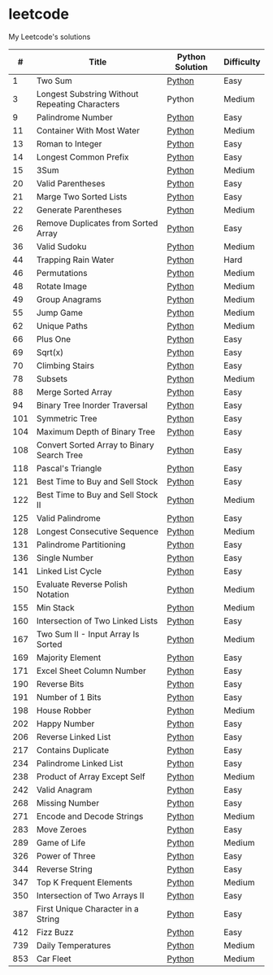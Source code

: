 # leetcode
My Leetcode's solutions
<table>
<thead>
<tr>
<th>#</th>
<th>Title</th>
<th>Python Solution</th>
<th>Difficulty</th>
</tr>
</thead>
<tbody>
  <tr>
    <td>1</td>
    <td>Two Sum</td>
    <td><a href="https://github.com/grenkoff/leetcode/blob/master/solutions/0001.%20Two%20Sum/Two_Sum.py">Python</a></td>
    <td>Easy</td>
  </tr>
  <tr>
    <td>3</td>
    <td>Longest Substring Without Repeating Characters</td>
    <td>Python</td>
    <td>Medium</td>
  </tr>
  <tr>
    <td>9</td>
    <td>Palindrome Number</td>
    <td><a href="https://github.com/grenkoff/leetcode/blob/master/solutions/0009.%20Palindrome%20Number/Palindrome_Number.py">Python</a></td>
    <td>Easy</td>
  </tr>
  <tr>
    <td>11</td>
    <td>Container With Most Water</td>
    <td><a href="https://github.com/grenkoff/leetcode/blob/master/solutions/0011.%20Container%20With%20Most%20Water/Container_With_Most_Water.py">Python</a></td>
    <td>Medium</td>
  </tr>
  <tr>
    <td>13</td>
    <td>Roman to Integer</td>
    <td><a href="https://github.com/grenkoff/leetcode/blob/master/solutions/0013.%20Roman%20to%20Integer/Roman_to_Integer.py">Python</a></td>
    <td>Easy</td>
  </tr>
  <tr>
    <td>14</td>
    <td>Longest Common Prefix</td>
    <td><a href="https://github.com/grenkoff/leetcode/blob/master/solutions/0014.%20Longest%20Common%20Prefix/Longest_Common_Prefix.py">Python</a></td>
    <td>Easy</td>
  </tr>
  <tr>
    <td>15</td>
    <td>3Sum</td>
    <td><a href="https://github.com/grenkoff/leetcode/blob/master/solutions/0015.%203Sum/3Sum.py">Python</a></td>
    <td>Medium</td>
  </tr>
  <tr>
    <td>20</td>
    <td>Valid Parentheses</td>
    <td><a href="https://github.com/grenkoff/leetcode/blob/master/solutions/0020.%20Valid%20Parentheses/Valid_Parentheses.py">Python</a></td>
    <td>Easy</td>
  </tr>
  <tr>
    <td>21</td>
    <td>Marge Two Sorted Lists</td>
    <td><a href="https://github.com/grenkoff/leetcode/blob/master/solutions/0021.%20Merge%20Two%20Sorted%20Lists/Merge_Two_Sorted_Lists.py">Python</a></td>
    <td>Easy</td>
  </tr>
  <tr>
    <td>22</td>
    <td>Generate Parentheses</td>
    <td><a href="https://github.com/grenkoff/leetcode/blob/master/solutions/0022.%20Generate%20Parentheses/Generate_Parentheses.py">Python</a></td>
    <td>Medium</td>
  </tr>
  <tr>
    <td>26</td>
    <td>Remove Duplicates from Sorted Array</td>
    <td><a href="https://github.com/grenkoff/leetcode/blob/master/solutions/0026.%20Remove%20Duplicates%20from%20Sorted%20Array/Remove_Duplicates_from_Sorted_Array.py">Python</a></td>
    <td>Easy</td>
  </tr>
  <tr>
    <td>36</td>
    <td>Valid Sudoku</td>
    <td><a href="https://github.com/grenkoff/leetcode/blob/master/solutions/0036.%20Valid%20Sudoku/Valid_Sudoku.py">Python</a></td>
    <td>Medium</td>
  </tr>
  <tr>
    <td>44</td>
    <td>Trapping Rain Water</td>
    <td><a href="https://github.com/grenkoff/leetcode/blob/master/solutions/0044.%20Trapping%20Rain%20Water/Trapping_Rain_Water
.py">Python</a></td>
    <td>Hard</td>
  </tr>
  <tr>
    <td>46</td>
    <td>Permutations</td>
    <td><a href="https://github.com/grenkoff/leetcode/blob/master/solutions/0046.%20Permutations/Permutations.py">Python</a></td>
    <td>Medium</td>
  </tr>
  <tr>
    <td>48</td>
    <td>Rotate Image</td>
    <td><a href="https://github.com/grenkoff/leetcode/blob/master/solutions/0048.%20Rotate%20Image/Rotate_Image.py">Python</a></td>
    <td>Medium</td>
  </tr>
  <tr>
    <td>49</td>
    <td>Group Anagrams</td>
    <td><a href="https://github.com/grenkoff/leetcode/blob/master/solutions/0049.%20Group%20Anagrams/Group_Anagrams.py">Python</a></td>
    <td>Medium</td>
  </tr>
  <tr>
    <td>55</td>
    <td>Jump Game</td>
    <td><a href="https://github.com/grenkoff/leetcode/blob/master/solutions/0055.%20Jump%20Game/Jump_Game.py">Python</a></td>
    <td>Medium</td>
  </tr>
  <tr>
    <td>62</td>
    <td>Unique Paths</td>
    <td><a href="https://github.com/grenkoff/leetcode/blob/master/solutions/0062.%20Unique%20Paths/Unique_Paths.py">Python</a></td>
    <td>Medium</td>
  </tr>
  <tr>
    <td>66</td>
    <td>Plus One</td>
    <td><a href="https://github.com/grenkoff/leetcode/blob/master/solutions/0066.%20Plus%20One/Plus_One.py">Python</a></td>
    <td>Easy</td>
  </tr>
  <tr>
    <td>69</td>
    <td>Sqrt(x)</td>
    <td><a href="https://github.com/grenkoff/leetcode/blob/master/solutions/0069.%20Sqrt(x)/Sqrt(x).py">Python</a></td>
    <td>Easy</td>
  </tr>
  <tr>
    <td>70</td>
    <td>Climbing Stairs</td>
    <td><a href="https://github.com/grenkoff/leetcode/blob/master/solutions/0070.%20Climbing%20Stairs/Climbing_Stairs.py">Python</a></td>
    <td>Easy</td>
  </tr>
  <tr>
    <td>78</td>
    <td>Subsets</td>
    <td><a href="https://github.com/grenkoff/leetcode/blob/master/solutions/0078.%20Subsets/Subsets.py">Python</a></td>
    <td>Medium</td>
  </tr>
  <tr>
    <td>88</td>
    <td>Merge Sorted Array</td>
    <td><a href="https://github.com/grenkoff/leetcode/blob/master/solutions/0088.%20Merge%20Sorted%20Array/Merge_Sorted_Array.py">Python</a></td>
    <td>Easy</td>
  </tr>
  <tr>
    <td>94</td>
    <td>Binary Tree Inorder Traversal</td>
    <td><a href="https://github.com/grenkoff/leetcode/blob/master/solutions/0094.%20Binary%20Tree%20Inorder%20Traversal/Binary_Tree_Inorder_Traversal.py">Python</a></td>
    <td>Easy</td>
  </tr>
  <tr>
    <td>101</td>
    <td>Symmetric Tree</td>
    <td><a href="https://github.com/grenkoff/leetcode/blob/master/solutions/0101.%20Symmetric%20Tree/Symmetric Tree.py">Python</a></td>
    <td>Easy</td>
  </tr>
  <tr>
    <td>104</td>
    <td>Maximum Depth of Binary Tree</td>
    <td><a href="https://github.com/grenkoff/leetcode/blob/master/solutions/0104.%20Maximum%20Depth%20of%20Binary%20Tree/Maximum_Depth_of_Binary_Tree.py">Python</a></td>
    <td>Easy</td>
  </tr>
  <tr>
    <td>108</td>
    <td>Convert Sorted Array to Binary Search Tree</td>
    <td><a href="https://github.com/grenkoff/leetcode/blob/master/solutions/0108.%20Convert%20Sorted%20Array%20to%20Binary%20Search%20Tree/Convert_Sorted_Array_to_Binary_Search_Tree.py">Python</a></td>
    <td>Easy</td>
  </tr>
  <tr>
    <td>118</td>
    <td>Pascal's Triangle</td>
    <td><a href="https://github.com/grenkoff/leetcode/blob/master/solutions/0118.%20Pascal's%20Triangle/Pascals_Triangle.py">Python</a></td>
    <td>Easy</td>
  </tr>
  <tr>
    <td>121</td>
    <td>Best Time to Buy and Sell Stock</td>
    <td><a href="https://github.com/grenkoff/leetcode/blob/master/solutions/0121.%20Best%20Time%20to%20Buy%20and%20Sell%20Stock/Best_Time_to_Buy_and_Sell_Stock.py">Python</a></td>
    <td>Easy</td>
  </tr>
  <tr>
    <td>122</td>
    <td>Best Time to Buy and Sell Stock II</td>
    <td><a href="https://github.com/grenkoff/leetcode/blob/master/solutions/0122.%20Best%20Time%20to%20Buy%20and%20Sell%20Stock%20II/Best_Time_to_Buy_and_Sell_Stock_II.py">Python</a></td>
    <td>Medium</td>
  </tr>
  <tr>
    <td>125</td>
    <td>Valid Palindrome</td>
    <td><a href="https://github.com/grenkoff/leetcode/blob/master/solutions/0125.%20Valid%20Palindrome/Valid_Palindrome.py">Python</a></td>
    <td>Easy</td>
  </tr>
  <tr>
    <td>128</td>
    <td>Longest Consecutive Sequence</td>
    <td><a href="https://github.com/grenkoff/leetcode/blob/master/solutions/0128.%20Longest%20Consecutive%20Sequence/Longest_Consecutive_Sequence.py">Python</a></td>
    <td>Medium</td>
  </tr>
  <tr>
    <td>131</td>
    <td>Palindrome Partitioning</td>
    <td><a href="https://github.com/grenkoff/leetcode/blob/master/solutions/0131.%20Palindrome%20Partitioning/Palindrome_Partitioning.py">Python</a></td>
    <td>Easy</td>
  </tr>
  <tr>
    <td>136</td>
    <td>Single Number</td>
    <td><a href="https://github.com/grenkoff/leetcode/blob/master/solutions/0136.%20Single%20Number/Single_Number.py">Python</a></td>
    <td>Easy</td>
  </tr>
  <tr>
    <td>141</td>
    <td>Linked List Cycle</td>
    <td><a href="https://github.com/grenkoff/leetcode/blob/master/solutions/0141.%20Linked%20List%20Cycle/Linked_List_Cycle.py">Python</a></td>
    <td>Easy</td>
  </tr>
  <tr>
    <td>150</td>
    <td>Evaluate Reverse Polish Notation</td>
    <td><a href="https://github.com/grenkoff/leetcode/blob/master/solutions/0150.%20Evaluate%20Reverse%20Polish%20Notation/Evaluate_Reverse_Polish_Notation.py">Python</a></td>
    <td>Medium</td>
  </tr>
  <tr>
    <td>155</td>
    <td>Min Stack</td>
    <td><a href="https://github.com/grenkoff/leetcode/blob/master/solutions/0155.%20Min%20Stack/Min_Stack.py">Python</a></td>
    <td>Medium</td>
  </tr>
  <tr>
    <td>160</td>
    <td>Intersection of Two Linked Lists</td>
    <td><a href="https://github.com/grenkoff/leetcode/blob/master/solutions/0160.%20Intersection%20of%20Two%20Linked%20Lists/Intersection_of_Two_Linked_Lists.py">Python</a></td>
    <td>Easy</td>
  </tr>
  <tr>
    <td>167</td>
    <td>Two Sum II - Input Array Is Sorted</td>
    <td><a href="https://github.com/grenkoff/leetcode/blob/master/solutions/0167.%20Two%20Sum%20II%20-%20Input%20Array%20Is%20Sorted/Two_Sum_II_-_Input_Array_Is_Sorted.py">Python</a></td>
    <td>Medium</td>
  </tr>
  <tr>
    <td>169</td>
    <td>Majority Element</td>
    <td><a href="https://github.com/grenkoff/leetcode/blob/master/solutions/0169.%20Majority%20Element/Majority_Element.py">Python</a></td>
    <td>Easy</td>
  </tr>
  <tr>
    <td>171</td>
    <td>Excel Sheet Column Number</td>
    <td><a href="https://github.com/grenkoff/leetcode/blob/master/solutions/0171.%20Excel%20Sheet%20Column%20Number/Excel_Sheet_Column_Number.py">Python</a></td>
    <td>Easy</td>
  </tr>
  <tr>
    <td>190</td>
    <td>Reverse Bits</td>
    <td><a href="https://github.com/grenkoff/leetcode/blob/master/solutions/0190.%20Reverse%20Bits/Reverse_Bits.py">Python</a></td>
    <td>Easy</td>
  </tr>
  <tr>
    <td>191</td>
    <td>Number of 1 Bits</td>
    <td><a href="https://github.com/grenkoff/leetcode/blob/master/solutions/0191.%20Number%20of%201%20Bits/Number_of_1_Bits.py">Python</a></td>
    <td>Easy</td>
  </tr>
  <tr>
    <td>198</td>
    <td>House Robber</td>
    <td><a href="https://github.com/grenkoff/leetcode/blob/master/solutions/0198.%20House%20Robber/House_Robber.py">Python</a></td>
    <td>Medium</td>
  </tr>
  <tr>
    <td>202</td>
    <td>Happy Number</td>
    <td><a href="https://github.com/grenkoff/leetcode/blob/master/solutions/0202.%20Happy%20Number/Happy_Number.py">Python</a></td>
    <td>Easy</td>
  </tr>
  <tr>
    <td>206</td>
    <td>Reverse Linked List</td>
    <td><a href="https://github.com/grenkoff/leetcode/blob/master/solutions/0206.%20Reverse%20Linked%20List/Reverse_Linked_List.py">Python</a></td>
    <td>Easy</td>
  </tr>
  <tr>
    <td>217</td>
    <td>Contains Duplicate</td>
    <td><a href="https://github.com/grenkoff/leetcode/blob/master/solutions/0217.%20Contains%20Duplicate/Contains_Duplicate.py">Python</a></td>
    <td>Easy</td>
  </tr>
  <tr>
    <td>234</td>
    <td>Palindrome Linked List</td>
    <td><a href="https://github.com/grenkoff/leetcode/blob/master/solutions/0234.%20Palindrome%20Linked%20List/Palindrome_Linked_List.py">Python</a></td>
    <td>Easy</td>
  </tr>
  <tr>
    <td>238</td>
    <td>Product of Array Except Self</td>
    <td><a href="https://github.com/grenkoff/leetcode/blob/master/solutions/0238.%20Product%20of%20Array%20Except%20Self
/Product_of_Array_Except_Self.py">Python</a></td>
    <td>Medium</td>
  </tr>
  <tr>
    <td>242</td>
    <td>Valid Anagram</td>
    <td><a href="https://github.com/grenkoff/leetcode/blob/master/solutions/0242.%20Valid%20Anagram/Valid_Anagram.py">Python</a></td>
    <td>Easy</td>
  </tr>
  <tr>
    <td>268</td>
    <td>Missing Number</td>
    <td><a href="https://github.com/grenkoff/leetcode/blob/master/solutions/0268.%20Missing%20Number/Missing_Number.py">Python</a></td>
    <td>Easy</td>
  </tr>
  <tr>
    <td>271</td>
    <td>Encode and Decode Strings</td>
    <td><a href="https://github.com/grenkoff/leetcode/blob/master/solutions/0271.%20Encode%20and%20Decode%20Strings/Encode_and_Decode_Strings.py">Python</a></td>
    <td>Medium</td>
  </tr>
  <tr>
    <td>283</td>
    <td>Move Zeroes</td>
    <td><a href="https://github.com/grenkoff/leetcode/blob/master/solutions/0283.%20Move%20Zeroes/Move_Zeroes.py">Python</a></td>
    <td>Easy</td>
  </tr>
  <tr>
    <td>289</td>
    <td>Game of Life</td>
    <td><a href="https://github.com/grenkoff/leetcode/blob/master/solutions/0289.%20Game%20of%20Life/Game_of_Life.py">Python</a></td>
    <td>Medium</td>
  </tr>
  <tr>
    <td>326</td>
    <td>Power of Three</td>
    <td><a href="https://github.com/grenkoff/leetcode/blob/master/solutions/0326.%20Power%20of%20Three/Power_of_Three.py">Python</a></td>
    <td>Easy</td>
  </tr>
  <tr>
    <td>344</td>
    <td>Reverse String</td>
    <td><a href="https://github.com/grenkoff/leetcode/blob/master/solutions/0344.%20Reverse%20String/Reverse_String.py">Python</a></td>
    <td>Easy</td>
  </tr>
  <tr>
    <td>347</td>
    <td>Top K Frequent Elements</td>
    <td><a href="https://github.com/grenkoff/leetcode/blob/master/solutions/0347.%20Top%20K%20Frequent%20Elements/Top_K_Frequent_Elements.py">Python</a></td>
    <td>Medium</td>
  </tr>
  <tr>
    <td>350</td>
    <td>Intersection of Two Arrays II</td>
    <td><a href="https://github.com/grenkoff/leetcode/blob/master/solutions/0350.%20Intersection%20of%20Two%20Arrays%20II/Intersection_of_Two_Arrays_II.py">Python</a></td>
    <td>Easy</td>
  </tr>
  <tr>
    <td>387</td>
    <td>First Unique Character in a String</td>
    <td><a href="https://github.com/grenkoff/leetcode/blob/master/solutions/0387.%20First%20Unique%20Character%20in%20a%20String/First_Unique_Character_in_a_String.py">Python</a></td>
    <td>Easy</td>
  </tr>
  <tr>
    <td>412</td>
    <td>Fizz Buzz</td>
    <td><a href="https://github.com/grenkoff/leetcode/blob/master/solutions/0412.%20Fizz%20Buzz/Fizz_Buzz.py">Python</a></td>
    <td>Easy</td>
  </tr>
  <tr>
    <td>739</td>
    <td>Daily Temperatures</td>
    <td><a href="https://github.com/grenkoff/leetcode/blob/master/solutions/0739.%20Daily%20Temperatures/Daily_Temperatures.py">Python</a></td>
    <td>Medium</td>
  </tr>
  <tr>
    <td>853</td>
    <td>Car Fleet</td>
    <td><a href="https://github.com/grenkoff/leetcode/blob/master/solutions/0853.%20Car%20Fleet/Car_Fleet.py">Python</a></td>
    <td>Medium</td>
  </tr>
</tbody>
</table>
